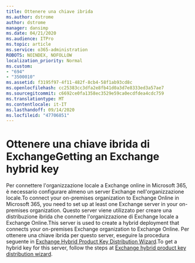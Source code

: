 ```yaml
---
title: Ottenere una chiave ibrida
ms.author: dstrome
author: dstrome
manager: dansimp
ms.date: 04/21/2020
ms.audience: ITPro
ms.topic: article
ms.service: o365-administration
ROBOTS: NOINDEX, NOFOLLOW
localization_priority: Normal
ms.custom:
- "694"
- "3500010"
ms.assetid: f3195f97-4f11-482f-8cb4-58f1ab93cd8c
ms.openlocfilehash: cc25383cc3dfa2e8fb41d0a3d7e8333ed3a57ae7
ms.sourcegitcommit: c6692ce0fa1358ec3529e59ca0ecdfdea4cdc759
ms.translationtype: MT
ms.contentlocale: it-IT
ms.lasthandoff: 09/14/2020
ms.locfileid: "47706851"
---
```

# <a name="getting-an-exchange-hybrid-key"></a><span data-ttu-id="f198e-102">Ottenere una chiave ibrida di Exchange</span><span class="sxs-lookup"><span data-stu-id="f198e-102">Getting an Exchange hybrid key</span></span>

<span data-ttu-id="f198e-103">Per connettere l'organizzazione locale a Exchange online in Microsoft 365, è necessario configurare almeno un server Exchange nell'organizzazione locale.</span><span class="sxs-lookup"><span data-stu-id="f198e-103">To connect your on-premises organization to Exchange Online in Microsoft 365, you need to set up at least one Exchange server in your on-premises organization.</span></span> <span data-ttu-id="f198e-104">Questo server viene utilizzato per creare una distribuzione ibrida che connette l'organizzazione di Exchange locale a Exchange Online.</span><span class="sxs-lookup"><span data-stu-id="f198e-104">This server is used to create a hybrid deployment that connects your on-premises Exchange organization to Exchange Online.</span></span> <span data-ttu-id="f198e-105">Per ottenere una chiave ibrida per questo server, eseguire la procedura seguente in [Exchange Hybrid Product Key Distribution Wizard](https://aka.ms/hybridkey).</span><span class="sxs-lookup"><span data-stu-id="f198e-105">To get a hybrid key for this server, follow the steps at [Exchange hybrid product key distribution wizard](https://aka.ms/hybridkey).</span></span>
  